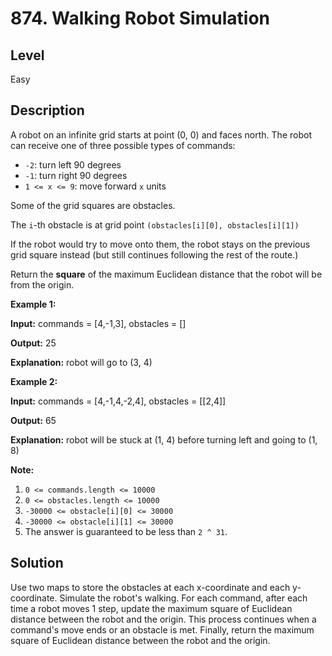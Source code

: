 # 874. Walking Robot Simulation
## Level
Easy

## Description
A robot on an infinite grid starts at point (0, 0) and faces north.  The robot can receive one of three possible types of commands:

* `-2`: turn left 90 degrees
* `-1`: turn right 90 degrees
* `1 <= x <= 9`: move forward `x` units

Some of the grid squares are obstacles. 

The `i`-th obstacle is at grid point `(obstacles[i][0], obstacles[i][1])`

If the robot would try to move onto them, the robot stays on the previous grid square instead (but still continues following the rest of the route.)

Return the **square** of the maximum Euclidean distance that the robot will be from the origin.

**Example 1:**

**Input:** commands = [4,-1,3], obstacles = []

**Output:** 25

**Explanation:** robot will go to (3, 4)

**Example 2:**

**Input:** commands = [4,-1,4,-2,4], obstacles = [[2,4]]

**Output:** 65

**Explanation:** robot will be stuck at (1, 4) before turning left and going to (1, 8)

**Note:**

1. `0 <= commands.length <= 10000`
2. `0 <= obstacles.length <= 10000`
3. `-30000 <= obstacle[i][0] <= 30000`
4. `-30000 <= obstacle[i][1] <= 30000`
5. The answer is guaranteed to be less than `2 ^ 31`.

## Solution
Use two maps to store the obstacles at each x-coordinate and each y-coordinate. Simulate the robot's walking. For each command, after each time a robot moves 1 step, update the maximum square of Euclidean distance between the robot and the origin. This process continues when a command's move ends or an obstacle is met. Finally, return the maximum square of Euclidean distance between the robot and the origin.

